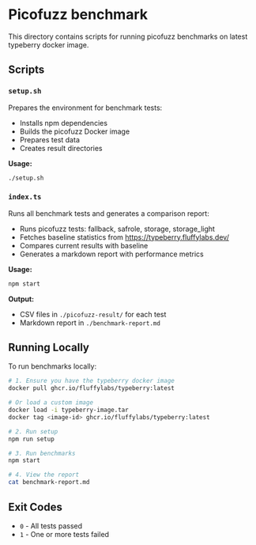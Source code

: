 # Picofuzz benchmark

This directory contains scripts for running picofuzz benchmarks on latest typeberry docker image.

## Scripts

### `setup.sh`

Prepares the environment for benchmark tests:
- Installs npm dependencies
- Builds the picofuzz Docker image
- Prepares test data
- Creates result directories

**Usage:**
```bash
./setup.sh
```

### `index.ts`

Runs all benchmark tests and generates a comparison report:
- Runs picofuzz tests: fallback, safrole, storage, storage_light
- Fetches baseline statistics from https://typeberry.fluffylabs.dev/
- Compares current results with baseline
- Generates a markdown report with performance metrics

**Usage:**
```bash
npm start
```

**Output:**
- CSV files in `./picofuzz-result/` for each test
- Markdown report in `./benchmark-report.md`

## Running Locally

To run benchmarks locally:

```bash
# 1. Ensure you have the typeberry docker image
docker pull ghcr.io/fluffylabs/typeberry:latest

# Or load a custom image
docker load -i typeberry-image.tar
docker tag <image-id> ghcr.io/fluffylabs/typeberry:latest

# 2. Run setup
npm run setup

# 3. Run benchmarks
npm start

# 4. View the report
cat benchmark-report.md
```

## Exit Codes

- `0` - All tests passed
- `1` - One or more tests failed
